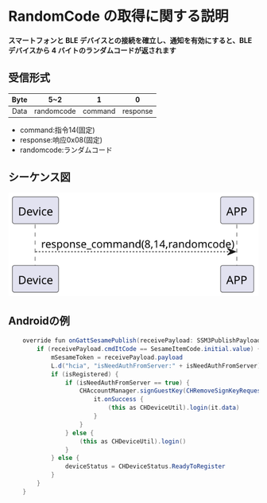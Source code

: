 # RandomCode の取得に関する説明

####  スマートフォンと BLE デバイスとの接続を確立し、通知を有効にすると、BLE デバイスから 4 バイトのランダムコードが返されます


## 受信形式

| Byte |    5~2     | 1 | 0 |
|:----:|:----------:|:----:|:----:|
| Data | randomcode | command | response  |
- command:指令14(固定)
- response:响应0x08(固定)
- randomcode:ランダムコード

## シーケンス図

![v](randomcode.svg)





## Androidの例

``` java
    override fun onGattSesamePublish(receivePayload: SSM3PublishPayload) {
        if (receivePayload.cmdItCode == SesameItemCode.initial.value) {
            mSesameToken = receivePayload.payload
            L.d("hcia", "isNeedAuthFromServer:" + isNeedAuthFromServer)
            if (isRegistered) {
                if (isNeedAuthFromServer == true) {
                    CHAccountManager.signGuestKey(CHRemoveSignKeyRequest(deviceId.toString().uppercase(), mSesameToken.toHexString(), sesame2KeyData!!.secretKey)) {
                        it.onSuccess {
                            (this as CHDeviceUtil).login(it.data)
                        }
                    }
                } else {
                    (this as CHDeviceUtil).login()
                }
            } else {
                deviceStatus = CHDeviceStatus.ReadyToRegister
            }
        }
    }

```
